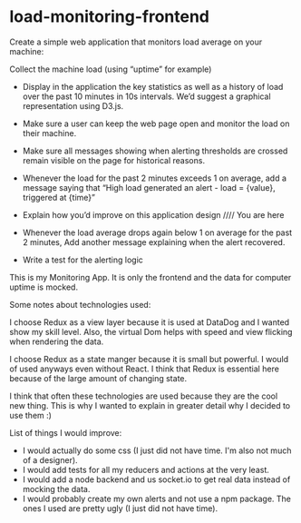 # load-monitoring-frontend

Create a simple web application that monitors load average on your machine:

Collect the machine load (using “uptime” for example)

+ Display in the application the key statistics as well as a history of load over the past 10 minutes in 10s intervals. We’d suggest a graphical representation using D3.js.

+ Make sure a user can keep the web page open and monitor the load on their machine.

+ Make sure all messages showing when alerting thresholds are crossed remain visible on the page for historical reasons.

+ Whenever the load for the past 2 minutes exceeds 1 on average, add a message saying that “High load generated an alert - load = {value}, triggered at {time}”

+ Explain how you’d improve on this application design
//// You are here

+ Whenever the load average drops again below 1 on average for the past 2 minutes, Add another message explaining when the alert recovered.

+ Write a test for the alerting logic

This is my Monitoring App. It is only the frontend and the data for computer uptime is mocked.

Some notes about technologies used:

I choose Redux as a view layer because it is used at DataDog and I wanted show my skill level. Also, the virtual Dom helps with speed and view flicking when rendering the data.

I choose Redux as a state manger because it is small but powerful. I would of used anyways even without React. I think that Redux is essential here because of the large amount of changing state.

I think that often these technologies are used because they are the cool new thing. This is why I wanted to explain in greater detail why I decided to use them :)

List of things I would improve:

+ I would actually do some css (I just did not have time. I'm also not much of a designer).
+ I would add tests for all my reducers and actions at the very least.
+ I would add a node backend and us socket.io to get real data instead of mocking the data.
+ I would probably create my own alerts and not use a npm package. The ones I used are pretty ugly (I just did not have time).
